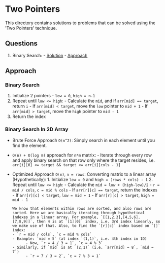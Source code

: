# Two Pointers

This directory contains solutions to problems that can be solved using the 'Two Pointers' technique.

## Questions

1. Binary Search:
       - [Solution]()
       - [Approach](#binary-search)

## Approach

### Binary Search

1. Initialize 2 pointers - `low = 0`, `high = n-1`
2. Repeat until `low <= high`:
       - Calculate the `mid`, and if `arr[mid] == target`, return `i`
       - If `arr[mid] < target`, move the `low` pointer to `mid + 1`
       - If `arr[mid] > target`, move the `high` pointer to `mid - 1`
3. Return the index

### Binary Search In 2D Array

- Brute Force Approach `O(n^2)`:
      Simply search in each element until you find the element.

- `O(n) + O(log m)` approach for `n*m` matrix:
      - Iterate through every row and apply binary search on that row only where the target resides, i.e. `arr[i][0] <= target && target <= arr[i][cols - 1]`

- Optimized Approach `O(n)`, `n = rows`:
      Converting matrix to a linear array (Hypothetically):
      1. Initialize `low = 0` and `high = (rows * cols) - 1`
      2. Repeat until `low <= high`:
             - Calculate the `mid = low + (high-low)/2`
                   - `r = mid / cols`, `c = mid % cols`
             - If `arr[r][c] == target`, return the indexes
             - If `arr[r][c] < target`, `low = mid + 1`
             - If `arr[r][c] > target`, `high = mid - 1`

      We know that elements within rows are sorted, and also rows are sorted. Here we are basically iterating through hypothetical indexes in a linear array. For example, `[[1,2,3],[4,5,6],[7,8,9]]`, then 4 is at `[1][0]` index, i.e. 3rd index linearly, so we make use of that. Also, to find the `[r][c]` index based on `[]` index:
      - `r = mid / cols`, `c = mid % cols`
      - Example: `mid = 5` (at index `(1,1)`, i.e. 4th index in 1D)
            - Now, `r = 4 / 3 = 1`, `c = 4 % 3`
      - Similarly, if `mid` is at `(2,1)` (i.e. `arr[mid] = 8`, `mid = 7`)
            - `r = 7 / 3 = 2`, `c = 7 % 3 = 1`
